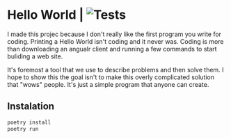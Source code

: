# Hello World | ![Tests](https://github.com/theCompanyDream/hello-world/actions/workflows/tests.yml/badge.svg)

I made this projec because I don't really like the first program you write for coding. Printing a Hello World isn't coding and it never was. Coding is more than downloading an angualr client and running a few commands to start buliding a web site.

It's foremost a tool that we use to describe problems and then solve them. I hope to show this the goal isn't to make this overly complicated solution that "wows" people. It's just a simple program that anyone can create.

## Instalation

```bash
poetry install
poetry run
```
